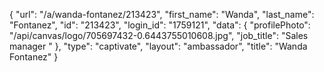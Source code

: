 {
    "url": "\/a\/wanda-fontanez\/213423",
    "first_name": "Wanda",
    "last_name": "Fontanez",
    "id": "213423",
    "login_id": "1759121",
    "data": {
        "profilePhoto": "\/api\/canvas\/logo\/705697432-0.6443755010608.jpg",
        "job_title": "Sales manager "
    },
    "type": "captivate",
    "layout": "ambassador",
    "title": "Wanda Fontanez"
}